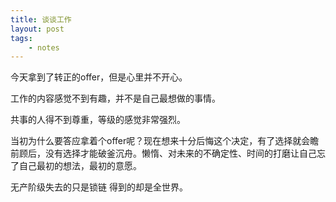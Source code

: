 ```yaml
---
title: 谈谈工作
layout: post
tags:
    - notes
---
```


今天拿到了转正的offer，但是心里并不开心。

工作的内容感觉不到有趣，并不是自己最想做的事情。

共事的人得不到尊重，等级的感觉非常强烈。

当初为什么要答应拿着个offer呢？现在想来十分后悔这个决定，有了选择就会瞻前顾后，没有选择才能破釜沉舟。懒惰、对未来的不确定性、时间的打磨让自己忘了自己最初的想法，最初的意愿。

无产阶级失去的只是锁链 得到的却是全世界。